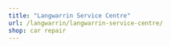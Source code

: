 ```yaml
---
title: "Langwarrin Service Centre"
url: /langwarrin/langwarrin-service-centre/
shop: car repair
---
```

